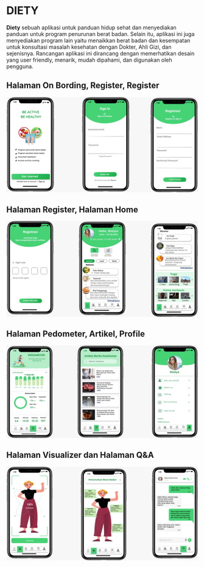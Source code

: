 # DIETY

**Diety** sebuah aplikasi untuk panduan hidup sehat dan menyediakan panduan untuk program penurunan berat badan. Selain itu, aplikasi ini juga menyediakan program lain yaitu menaikkan berat badan dan kesempatan untuk konsultasi masalah kesehatan dengan Dokter, Ahli Gizi, dan sejenisnya. Rancangan aplikasi ini dirancang dengan memerhatikan desain yang user friendly, menarik, mudah dipahami, dan digunakan oleh pengguna.

## Halaman On Bording, Register, Register
![](DIETY/0.jpeg)

## Halaman Register, Halaman Home
![](DIETY/3-6.jpeg)

## Halaman Pedometer, Artikel, Profile
![](DIETY/6-9.jpeg)

## Halaman Visualizer dan Halaman Q&A 
![](DIETY/1-3.jpeg)

